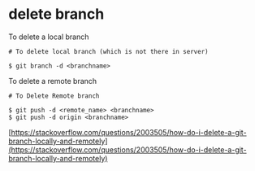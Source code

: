 # delete branch

To delete a local branch

```
# To delete local branch (which is not there in server)

$ git branch -d <branchname>
```

To delete a remote branch

```
# To Delete Remote branch

$ git push -d <remote_name> <branchname>
$ git push -d origin <branchname>
```

[https://stackoverflow.com/questions/2003505/how-do-i-delete-a-git-branch-locally-and-remotely](https://stackoverflow.com/questions/2003505/how-do-i-delete-a-git-branch-locally-and-remotely)
